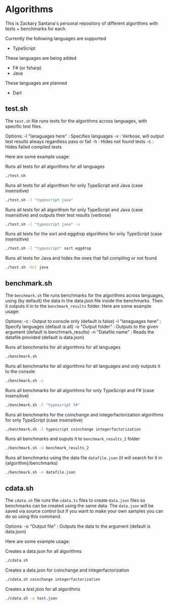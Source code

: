 # Algorithms

This is Zackary Santana's personal repository of different algorithms with
tests + benchmarks for each.

Currently the following languages are supported

- TypeScript

These languages are being added

- F# (or fsharp)
- Java

These languages are planned

- Dart

## test.sh

The `test.sh` file runs tests for the algorithms across languages, with specific
test files.

Options:
-l "lanaguages here" : Specifies languages
-v : Verbose, will output test results always regardless pass or fail
-h : Hides not found tests
-c : Hides failed compiled tests

Here are some example usage:

Runs all tests for all algorithms for all languages

```bash
./test.sh
```

Runs all tests for all algorithsm for only TypeScript and Java (case
insensitive)

```bash
./test.sh -l "typescript java"
```

Runs all tests for all algorithsm for only TypeScript and Java (case
insensitive) and outputs their test results (verbose)

```bash
./test.sh -l "typescript java" -v
```

Runs all tests for the sort and eggdrop algorithms for only TypeScript (case
insensitive)

```bash
./test.sh -l "typescript" sort eggdrop
```

Runs all tests for Java and hides the ones that fail compiling or not found

```bash
./test.sh -hcl java 
```

## benchmark.sh

The `benchmark.sh` file runs benchmarks for the algorithms across languages,
using (by default) the data in the data.json file inside the benchmarks. Then it
outputs it in to the `benchmark_results` folder. Here are some example usage:

Options: -c : Output to console only (default is false) -l "lanaguages here" :
Specify languages (default is all) -o "Output folder" : Outputs to the given
argument (default is benchmark_results) -n "Datafile name" : Reads the datafile
provided (default is data.json)

Runs all benchmarks for all algorithms for all languages

```bash
./benchmark.sh
```

Runs all benchmarks for all algorithms for all languages and _only_ outputs it
to the console

```bash
./benchmark.sh -c
```

Runs all benchmarks for all algorithms for only TypeScript and F# (case
insensitive)

```bash
./benchmark.sh -l "typescript f#"
```

Runs all benchmarks for the coinchange and integerfactorization algorithms for
only TypeScript (case insensitive)

```bash
./benchmark.sh -l typescript coinchange integerfactorization
```

Runs all benchmarks and ouputs it to `benchmark_results_2` folder

```bash
./benchmark.sh -o benchmark_results_2
```

Runs all benchmarks using the data file `datafile.json` (it will search for it
in {algorithm}/benchmarks)

```bash
./benchmark.sh -n datafile.json
```

## cdata.sh

The `cdata.sh` file runs the `cdata.ts` files to create `data.json` files so
benchmarks can be created using the same data. The `data.json` will be saved via
source control but if you want to make your own samples you can do so using this
command.

Options: -o "Output file" : Outputs the data to the argument (default is
data.json)

Here are some example usage:

Creates a data.json for all algorithms

```bash
./cdata.sh
```

Creates a data.json for coinchange and integerfactorization

```bash
./cdata.sh coinchange integerfactorization
```

Creates a _test.json_ for all algorithms

```bash
./cdata.sh -o test.json
```
